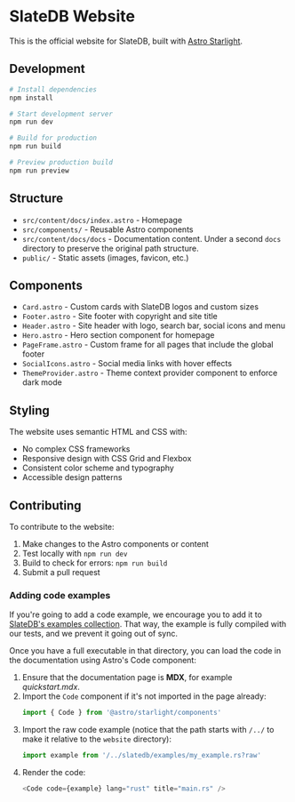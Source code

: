 # SlateDB Website

This is the official website for SlateDB, built with [Astro Starlight](https://starlight.astro.build/).

## Development

```bash
# Install dependencies
npm install

# Start development server
npm run dev

# Build for production
npm run build

# Preview production build
npm run preview
```

## Structure

- `src/content/docs/index.astro` - Homepage
- `src/components/` - Reusable Astro components
- `src/content/docs/docs` - Documentation content. Under a second `docs` directory to preserve the original path structure.
- `public/` - Static assets (images, favicon, etc.)

## Components

- `Card.astro` - Custom cards with SlateDB logos and custom sizes
- `Footer.astro` - Site footer with copyright and site title
- `Header.astro` - Site header with logo, search bar, social icons and menu
- `Hero.astro` - Hero section component for homepage
- `PageFrame.astro` - Custom frame for all pages that include the global footer
- `SocialIcons.astro` - Social media links with hover effects
- `ThemeProvider.astro` - Theme context provider component to enforce dark mode

## Styling

The website uses semantic HTML and CSS with:
- No complex CSS frameworks
- Responsive design with CSS Grid and Flexbox
- Consistent color scheme and typography
- Accessible design patterns

## Contributing

To contribute to the website:

1. Make changes to the Astro components or content
2. Test locally with `npm run dev`
3. Build to check for errors: `npm run build`
4. Submit a pull request

### Adding code examples

If you're going to add a code example, we encourage you to add it to [SlateDB's examples collection](../slatedb/examples/). That way, the example is fully compiled with our tests, and we prevent it going out of sync.

Once you have a full executable in that directory, you can load the code in the documentation using Astro's Code component:

1. Ensure that the documentation page is **MDX**, for example _quickstart.mdx_.
2. Import the `Code` component if it's not imported in the page already:
    ```js
    import { Code } from '@astro/starlight/components'
    ```
3. Import the raw code example (notice that the path starts with `/../` to make it relative to the `website` directory):
    ```js
    import example from '/../slatedb/examples/my_example.rs?raw'
    ```
4. Render the code:
    ```js
    <Code code={example} lang="rust" title="main.rs" />
    ```
